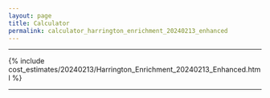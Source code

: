 ```yaml
---
layout: page
title: Calculator
permalink: calculator_harrington_enrichment_20240213_enhanced
---
```


___

{% include cost_estimates/20240213/Harrington_Enrichment_20240213_Enhanced.html %}

___

